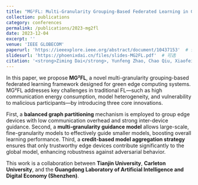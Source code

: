 ```yaml
---
title: "MG²FL: Multi-Granularity Grouping-Based Federated Learning in Green Edge Computing Systems"
collection: publications
category: conferences
permalink: /publications/2023-mg2fl
date: 2023-12-04
excerpt: ''
venue: 'IEEE GLOBECOM'
paperurl: 'https://ieeexplore.ieee.org/abstract/document/10437153'  # 替换为实际链接
slidesurl: 'https://phoenixdai.cn/files/slides-MG2FL.pdf'  # 可选
citation: '<strong>Ziming Dai</strong>, Yunfeng Zhao, Chao Qiu, Xiaofei Wang, and F. Richard Yu. "MG 2 FL: Multi-Granularity Grouping-Based Federated Learning in Green Edge Computing Systems." In GLOBECOM 2023-2023 IEEE Global Communications Conference, pp. 152-157. IEEE, 2023.'
---
```

In this paper, we propose **MG²FL**, a novel multi-granularity grouping-based federated learning framework designed for green edge computing systems. MG²FL addresses key challenges in traditional FL—such as high communication energy consumption, model heterogeneity, and vulnerability to malicious participants—by introducing three core innovations.

First, a **balanced graph partitioning** mechanism is employed to group edge devices with low communication overhead and strong inter-device guidance. Second, a **multi-granularity guidance model** allows large-scale, fine-granularity models to effectively guide smaller models, boosting overall learning performance. Third, a **credit-based model aggregation strategy** ensures that only trustworthy edge devices contribute significantly to the global model, enhancing robustness against adversarial behavior.

This work is a collaboration between **Tianjin University**, **Carleton University**, and the **Guangdong Laboratory of Artificial Intelligence and Digital Economy (Shenzhen)**.